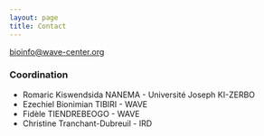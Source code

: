 ```yaml
---
layout: page
title: Contact
---
```


bioinfo@wave-center.org

### Coordination 
* Romaric Kiswendsida NANEMA - Université Joseph KI-ZERBO
* Ezechiel Bionimian TIBIRI - WAVE
* Fidèle TIENDREBEOGO - WAVE
* Christine Tranchant-Dubreuil - IRD
